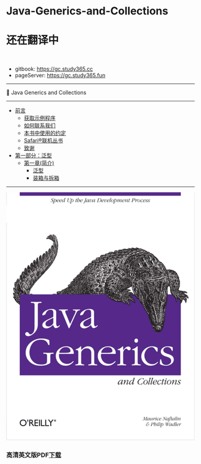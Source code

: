 # Java-Generics-and-Collections

# 还在翻译中
 
- gitbook: https://gc.study365.cc
- pageServer: https://gc.study365.fun

---

:book: Java Generics and Collections

---

* [前言](Preface.md)
  * [获取示例程序](Preface.md#获取示例程序)
  * [如何联系我们](Preface.md#如何联系我们)
  * [本书中使用的约定](Preface.md#本书中使用的约定)
  * [Safari®联机丛书](Preface.md#Safari®联机丛书)
  * [致谢](Preface.md#致谢)
* [第一部分：泛型](ch1/00_Introduction.md)
  * [第一章(简介)](ch1/00_Introduction.md#第一章(简介))
    * [泛型](ch1/01_Generics.md#泛型) 
    * [装箱与拆箱](ch1/02_Boxing_and_Unboxing.md#装箱与拆箱)

---

![Java Generics and Collections](book.jpg)

### 高清英文版PDF[下载](https://github.com/maskleo/Java-Generics-and-Collections/files/1634266/Java.pdf)



